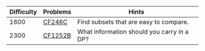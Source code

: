 | Difficulty | Problems | Hints |
| -------- | -------- | -------- |
| 1600 | [CF246C](https://codeforces.com/problemset/problem/246/C) | Find subsets that are easy to compare. |
| 2300 | [CF1252B](https://codeforces.com/problemset/problem/1252/B) | What information should you carry in a DP? |